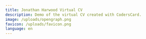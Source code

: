 ```yaml
---
title: Jonathan Harwood Virtual CV
description: Demo of the virtual CV created with CodersCard.
image: /uploads/opengraph.png
favicon: /uploads/favicon.png
language: en
---
```

